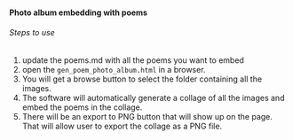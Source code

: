 #### Photo album embedding with poems
###### Steps to use 
1. update the poems.md with all the poems you want to embed
2. open the `gen_poem_photo_album.html` in a browser. 
3. You will get a browse button to select the folder containing all the images.
4. The software will automatically generate a collage of all the images and embed the poems in the collage.
5. There will be an export to PNG button that will show up on the page. That will allow user to export the collage as a PNG file. 